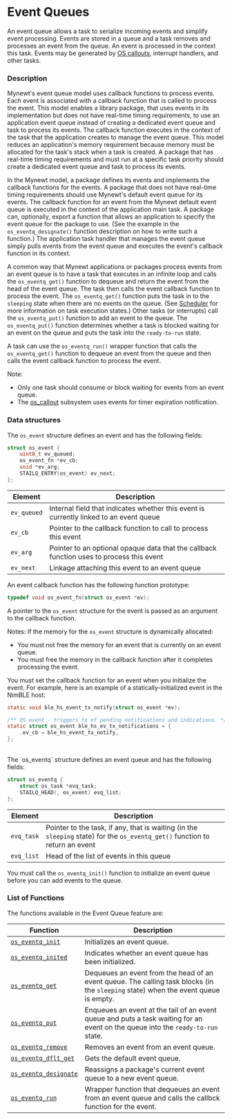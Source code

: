 # Event Queues


An event queue allows a task to serialize incoming events and simplify event processing. Events are stored in a queue and a task removes and processes an event from the queue.  An event is processed in the context this task.  Events may be generated by [OS callouts](../callout/callout.md), interrupt handlers, and other tasks.  

### Description

Mynewt's event queue model uses callback functions to process events. Each event is associated with a callback function that is called to process the event. This model enables a library package, that uses events in its implementation but does not have real-time timing requirements, to use an application event queue instead of creating a dedicated event queue and task to process its events.  The callback function executes in the context of the task that the application creates to manage the event queue.  This model reduces an application's memory requirement because memory must be allocated for the task's stack when a task is created.  A package that has real-time timing requirements and must run at a specific task priority should create a dedicated event queue and task to process its events.

In the Mynewt model, a package defines its events and implements the callback functions for the events. A package that does not have real-time timing requirements should use Mynewt's default event queue for its events.  The callback function for an event from the Mynewt default event queue is executed in the context of the application main task. A package can, optionally, export a function that allows an application to specify the event queue for the package to use. (See the example in the `os_eventq_designate()` function description on how to write such a function.) The application task handler that manages the event queue simply pulls events from the event queue and executes the event's callback function in its context.  


A common way that Mynewt applications or packages process events from an event queue is to have a task that executes in an infinite loop and calls the `os_eventq_get()` function to dequeue and return the event from the head of the event queue.  The task then calls the event callback function to process the event.  The `os_eventq_get()` function puts the task in to the `sleeping` state when there are no events on the queue.  (See [Scheduler](../context_switch/context_switch.md) for more information on task execution states.) Other tasks (or interrupts) call the `os_eventq_put()` function to add an event to the queue. The `os_eventq_put()` function determines whether a task is blocked waiting for an event on the queue and puts the task into the `ready-to-run` state.  

A task can use the `os_eventq_run()` wrapper function that calls the `os_eventq_get()` function to dequeue an event from the queue and then calls the event callback function to process the event.

Note:

* Only one task should consume or block waiting for events from an event queue.
* The [os_callout](../callout/callout.md) subsystem uses events for timer expiration notification.

### Data structures


The `os_event` structure defines an event and has the following fields:

```c
struct os_event {
    uint8_t ev_queued;
    os_event_fn *ev_cb;
    void *ev_arg;
    STAILQ_ENTRY(os_event) ev_next;
};
```

| Element | Description |
|---------|-------------|
| `ev_queued` | Internal field that indicates whether this event is currently linked to an event queue |
| `ev_cb` | Pointer to the callback function to call to process this event |
| `ev_arg` | Pointer to an optional opaque data that the callback function uses to process this event |
| `ev_next` | Linkage attaching this event to an event queue |

  
An event callback function has the following function prototype:
```c
typedef void os_event_fn(struct os_event *ev);

```
A pointer to the `os_event` structure for the event is passed as an argument to the callback function. 

Notes: If the memory for the `os_event` structure is dynamically allocated: 

* You must not free the memory for an event that is currently on an event queue.
* You must free the memory in the callback function after it completes processing the event.

You must set the callback function for an event when you initialize the event.  For example, here is an example of a statically-initialized event in the NimBLE host:

```c
static void ble_hs_event_tx_notify(struct os_event *ev);

/** OS event - triggers tx of pending notifications and indications. */
static struct os_event ble_hs_ev_tx_notifications = {
    .ev_cb = ble_hs_event_tx_notify,
};

```

<br>   
The `os_eventq` structure defines an event queue and has the following fields:   

```c
struct os_eventq {
    struct os_task *evq_task;
    STAILQ_HEAD(, os_event) evq_list;
};
```


| Element | Description |
|---------|-------------|
| `evq_task` | Pointer to the task, if any, that is waiting (in the `sleeping` state) for the `os_eventq_get()` function to return  an event |
| `evq_list` | Head of the list of events in this queue |

You must call the `os_eventq_init()` function to initialize an event queue before you can add events to the queue.

### List of Functions


The functions available in the Event Queue feature are:

| **Function** | **Description** |
|---------|-------------|
| [`os_eventq_init`](os_eventq_init.md) | Initializes an event queue. |
| [`os_eventq_inited`](os_eventq_inited.md) | Indicates whether an event queue has been initialized. |
| [`os_eventq_get`](os_eventq_get.md) | Dequeues an event from the head of an event queue. The calling task blocks (in the `sleeping` state) when the event queue is empty. | 
| [`os_eventq_put`](os_eventq_put.md) | Enqueues an event at the tail of an event queue and puts a task waiting for an event on the queue into the `ready-to-run` state. |
| [`os_eventq_remove`](os_eventq_remove.md) | Removes an event from an event queue. |
| [`os_eventq_dflt_get`](os_eventq_dflt_get.md) | Gets the default event queue. |
| [`os_eventq_designate`](os_eventq_designate.md) | Reassigns a package's current event queue to a new event queue. |
| [`os_eventq_run`](os_eventq_run.md) | Wrapper function that dequeues an event from an event queue and calls the callbck function for the event. |



